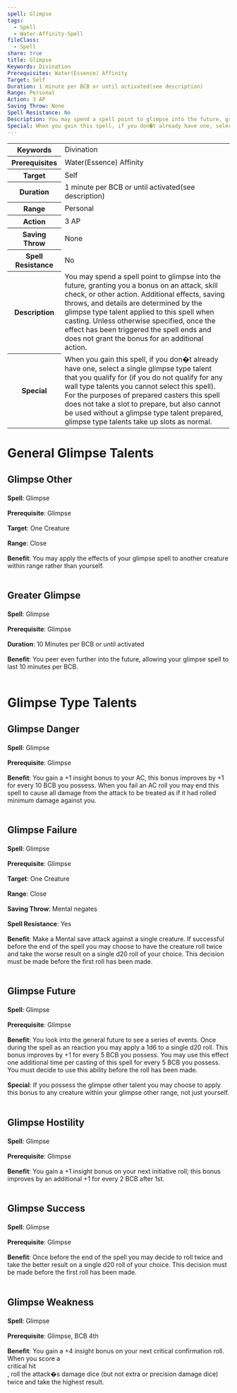 ```yaml
---
spell: Glimpse
tags:
  - Spell
  - Water-Affinity-Spell
fileClass:
  - Spell
share: true
title: Glimpse
Keywords: Divination
Prerequisites: Water(Essence) Affinity
Target: Self
Duration: 1 minute per BCB or until activated(see description)
Range: Personal
Action: 3 AP
Saving Throw: None
Spell Resistance: No
Description: You may spend a spell point to glimpse into the future, granting you a bonus on an attack, skill check, or other action. Additional effects, saving throws, and details are determined by the glimpse type talent applied to this spell when casting. Unless otherwise specified, once the effect has been triggered the spell ends and does not grant the bonus for an additional action.
Special: When you gain this spell, if you don�t already have one, select a single glimpse type talent that you qualify for (if you do not qualify for any wall type talents you cannot select this spell). For the purposes of prepared casters this spell does not take a slot to prepare, but also cannot be used without a glimpse type talent prepared, glimpse type talents take up slots as normal.
---
```


<p><span style="overflow-x: auto;"><table><tbody><tr><th>Keywords</th><td>Divination</td></tr><tr><th>Prerequisites</th><td>Water(Essence) Affinity</td></tr><tr><th>Target</th><td>Self</td></tr><tr><th>Duration</th><td>1 minute per BCB or until activated(see description)</td></tr><tr><th>Range</th><td>Personal</td></tr><tr><th>Action</th><td>3 AP</td></tr><tr><th>Saving Throw</th><td>None</td></tr><tr><th>Spell Resistance</th><td>No</td></tr><tr><th>Description</th><td>You may spend a spell point to glimpse into the future, granting you a bonus on an attack, skill check, or other action. Additional effects, saving throws, and details are determined by the glimpse type talent applied to this spell when casting. Unless otherwise specified, once the effect has been triggered the spell ends and does not grant the bonus for an additional action.</td></tr><tr><th>Special</th><td>When you gain this spell, if you don�t already have one, select a single glimpse type talent that you qualify for (if you do not qualify for any wall type talents you cannot select this spell). For the purposes of prepared casters this spell does not take a slot to prepare, but also cannot be used without a glimpse type talent prepared, glimpse type talents take up slots as normal.</td></tr></tbody></table></span></p><h1><span><p>General Glimpse Talents</p></span></h1><h2><span><p>Glimpse Other</p></span></h2><p><span><p><b>Spell</b>:    Glimpse<br><br><b>Prerequisite</b>:    Glimpse<br><br><b>Target</b>:    One Creature<br><br><b>Range</b>:    Close<br><br><b>Benefit</b>:    You may apply the effects of your glimpse spell to another creature within range rather than yourself.<br><br></p></span></p><h2><span><p>Greater Glimpse</p></span></h2><p><span><p><b>Spell</b>:    Glimpse<br><br><b>Prerequisite</b>:    Glimpse<br><br><b>Duration</b>:    10 Minutes per BCB or until activated<br><br><b>Benefit</b>:    You peer even further into the future, allowing your glimpse spell to last 10 minutes per BCB.<br><br></p></span></p><h1><span><p>Glimpse Type Talents</p></span></h1><h2><span><p>Glimpse Danger</p></span></h2><p><span><p><b>Spell</b>:    Glimpse<br><br><b>Prerequisite</b>:    Glimpse<br><br><b>Benefit</b>:    You gain a +1 insight bonus to your AC, this bonus improves by +1 for every 10 BCB you possess. When you fail an AC roll you may end this spell to cause all damage from the attack to be treated as if it had rolled minimum damage against you.<br><br></p></span></p><h2><span><p>Glimpse Failure</p></span></h2><p><span><p><b>Spell</b>:    Glimpse<br><br><b>Prerequisite</b>:    Glimpse<br><br><b>Target</b>:    One Creature<br><br><b>Range</b>:    Close<br><br><b>Saving Throw</b>:    Mental negates<br><br><b>Spell Resistance</b>:    Yes<br><br><b>Benefit</b>:    Make a Mental save attack against a single creature. If successful before the end of the spell you may choose to have the creature roll twice and take the worse result on a single d20 roll of your choice. This decision must be made before the first roll has been made.<br><br></p></span></p><h2><span><p>Glimpse Future</p></span></h2><p><span><p><b>Spell</b>:    Glimpse<br><br><b>Prerequisite</b>:    Glimpse<br><br><b>Benefit</b>:    You look into the general future to see a series of events. Once during the spell as an reaction you may apply a 1d6 to a single d20 roll. This bonus improves by +1 for every 5 BCB you possess. You may use this effect one additional time per casting of this spell for every 5 BCB you possess. You must decide to use this ability before the roll has been made.<br><br><b>Special</b>:    If you possess the glimpse other talent you may choose to apply this bonus to any creature within your glimpse other range, not just yourself.<br><br></p></span></p><h2><span><p>Glimpse Hostility</p></span></h2><p><span><p><b>Spell</b>:    Glimpse<br><br><b>Prerequisite</b>:    Glimpse<br><br><b>Benefit</b>:    You gain a +1 insight bonus on your next initiative roll; this bonus improves by an additional +1 for every 2 BCB after 1st.<br><br></p></span></p><h2><span><p>Glimpse Success</p></span></h2><p><span><p><b>Spell</b>:    Glimpse<br><br><b>Prerequisite</b>:    Glimpse<br><br><b>Benefit</b>:    Once before the end of the spell you may decide to roll twice and take the better result on a single d20 roll of your choice. This decision must be made before the first roll has been made.<br><br></p></span></p><h2><span><p>Glimpse Weakness</p></span></h2><p><span><p><b>Spell</b>:    Glimpse<br><br><b>Prerequisite</b>:    Glimpse, BCB 4th<br><br><b>Benefit</b>:    You gain a +4 insight bonus on your next critical confirmation roll. When you score a<br>
critical hit<br>
, roll the attack�s damage dice (but not extra or precision damage dice) twice and take the highest result. <br><br></p></span></p>